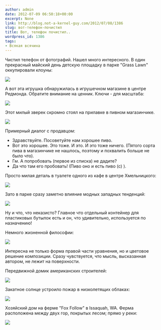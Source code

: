 ```yaml
---
author: admin
date: 2012-07-09 06:50:18+00:00
excerpt: None
link: http://blog.not-a-kernel-guy.com/2012/07/08/1386
slug: вот-телефон-почистил
title: Вот, телефон почистил..
wordpress_id: 1386
tags:
- Всякая всячина
---
```


Чистил телефон от фотографий. Нашел много интересного. В один прекрасный майский день детскую площадку в парке "Grass Lawn" оккупировали клоуны:

[![](http://blog.not-a-kernel-guy.com/wp-content/uploads/2012/07/clowns_at_grass_lawn-300x210.jpg)](http://blog.not-a-kernel-guy.com/wp-content/uploads/2012/07/clowns_at_grass_lawn.jpg)

А вот эта игрушка обнаружилась в игрушечном магазине в центре Редмонда. Обратите внимание на ценник. Ключи - для масштаба:

[![](http://blog.not-a-kernel-guy.com/wp-content/uploads/2012/07/toy-266x300.jpg)](http://blog.not-a-kernel-guy.com/wp-content/uploads/2012/07/toy.jpg)

Этот милый зверек скромно стоял на прилавке в пивном магазинчике.

[![](http://blog.not-a-kernel-guy.com/wp-content/uploads/2012/07/day_na_pivo-236x300.jpg)](http://blog.not-a-kernel-guy.com/wp-content/uploads/2012/07/day_na_pivo.jpg)

Примерный диалог с продавцом:
- Здравствуйте. Посоветуйте нам хорошее пиво.
- Вот это хорошее. Это тоже. И это. И это тоже ничего. (Пятого сорта пива в магазинчике не нашлось, поэтому и похвалить больше не было что).
- Гм. А попробовать (первое из списка) не дадите?
- Да что там его пробовать! (Пиво оно и есть пиво (с) ).

Просто милая деталь в туалете одного из кафе в центре Хмельницкого:

[![](http://blog.not-a-kernel-guy.com/wp-content/uploads/2012/07/sink-221x300.jpg)](http://blog.not-a-kernel-guy.com/wp-content/uploads/2012/07/sink.jpg)

Зато в парке сразу заметно влияние модных западных тенденций:

[![](http://blog.not-a-kernel-guy.com/wp-content/uploads/2012/07/recycling-300x220.jpg)](http://blog.not-a-kernel-guy.com/wp-content/uploads/2012/07/recycling.jpg)

Ну и что, что неказисто? Главное что отдельный контейнер для пластиковых бутылок есть и он, что удивительно, используется по назначению!

Немного жизненной философии:

[![](http://blog.not-a-kernel-guy.com/wp-content/uploads/2012/07/taras_plus_tanya-300x225.jpg)](http://blog.not-a-kernel-guy.com/wp-content/uploads/2012/07/taras_plus_tanya.jpg)

Интересна не только форма правой части уравнения, но и цветовое решение композиции. Сразу чувствуется, что мысль, высказанная автором, не лежит на поверхности.

Передвижной домик американских строителей:

[![](http://blog.not-a-kernel-guy.com/wp-content/uploads/2012/07/temp_housing-300x189.jpg)](http://blog.not-a-kernel-guy.com/wp-content/uploads/2012/07/temp_housing.jpg)

Закатное солнце устроило пожар в низколетящих облаках:

[![](http://blog.not-a-kernel-guy.com/wp-content/uploads/2012/07/sunset_fire-300x225.jpg)](http://blog.not-a-kernel-guy.com/wp-content/uploads/2012/07/sunset_fire.jpg)

Хозяйский дом на ферме "Fox Follow" в Issaquah, WA. Ферма расположена между двух гор, покрытых лесом; прямо у реки:

[![](http://blog.not-a-kernel-guy.com/wp-content/uploads/2012/07/fox_hollow_farm_house-300x225.jpg)](http://blog.not-a-kernel-guy.com/wp-content/uploads/2012/07/fox_hollow_farm_house.jpg)
